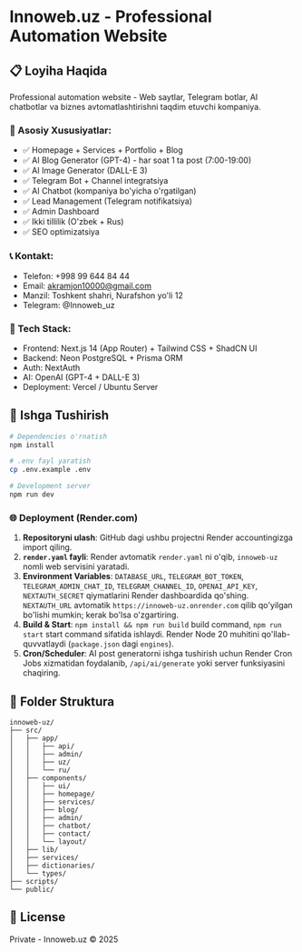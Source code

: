 # Innoweb.uz - Professional Automation Website

## 📋 Loyiha Haqida

Professional automation website - Web saytlar, Telegram botlar, AI chatbotlar va biznes avtomatlashtirishni taqdim etuvchi kompaniya.

### 🎯 Asosiy Xususiyatlar:
- ✅ Homepage + Services + Portfolio + Blog
- ✅ AI Blog Generator (GPT-4) - har soat 1 ta post (7:00-19:00)
- ✅ AI Image Generator (DALL-E 3)
- ✅ Telegram Bot + Channel integratsiya
- ✅ AI Chatbot (kompaniya bo'yicha o'rgatilgan)
- ✅ Lead Management (Telegram notifikatsiya)
- ✅ Admin Dashboard
- ✅ Ikki tillilik (O'zbek + Rus)
- ✅ SEO optimizatsiya

### 📞 Kontakt:
- Telefon: +998 99 644 84 44
- Email: akramjon10000@gmail.com
- Manzil: Toshkent shahri, Nurafshon yo'li 12
- Telegram: @Innoweb_uz

### 🎨 Tech Stack:
- Frontend: Next.js 14 (App Router) + Tailwind CSS + ShadCN UI
- Backend: Neon PostgreSQL + Prisma ORM
- Auth: NextAuth
- AI: OpenAI (GPT-4 + DALL-E 3)
- Deployment: Vercel / Ubuntu Server

## 🚀 Ishga Tushirish

```bash
# Dependencies o'rnatish
npm install

# .env fayl yaratish
cp .env.example .env

# Development server
npm run dev
```

### 🌐 Deployment (Render.com)

1. **Repositoryni ulash**: GitHub dagi ushbu projectni Render accountingizga import qiling.
2. **`render.yaml` fayli**: Render avtomatik `render.yaml` ni o'qib, `innoweb-uz` nomli web servisini yaratadi.
3. **Environment Variables**: `DATABASE_URL`, `TELEGRAM_BOT_TOKEN`, `TELEGRAM_ADMIN_CHAT_ID`, `TELEGRAM_CHANNEL_ID`, `OPENAI_API_KEY`, `NEXTAUTH_SECRET` qiymatlarini Render dashboardida qo'shing. `NEXTAUTH_URL` avtomatik `https://innoweb-uz.onrender.com` qilib qo'yilgan bo'lishi mumkin; kerak bo'lsa o'zgartiring.
4. **Build & Start**: `npm install && npm run build` build command, `npm run start` start command sifatida ishlaydi. Render Node 20 muhitini qo'llab-quvvatlaydi (`package.json` dagi `engines`).
5. **Cron/Scheduler**: AI post generatorni ishga tushirish uchun Render Cron Jobs xizmatidan foydalanib, `/api/ai/generate` yoki server funksiyasini chaqiring.

## 📁 Folder Struktura

```
innoweb-uz/
├── src/
│   ├── app/
│   │   ├── api/
│   │   ├── admin/
│   │   ├── uz/
│   │   └── ru/
│   ├── components/
│   │   ├── ui/
│   │   ├── homepage/
│   │   ├── services/
│   │   ├── blog/
│   │   ├── admin/
│   │   ├── chatbot/
│   │   ├── contact/
│   │   └── layout/
│   ├── lib/
│   ├── services/
│   ├── dictionaries/
│   └── types/
├── scripts/
└── public/
```

## 📝 License

Private - Innoweb.uz © 2025

